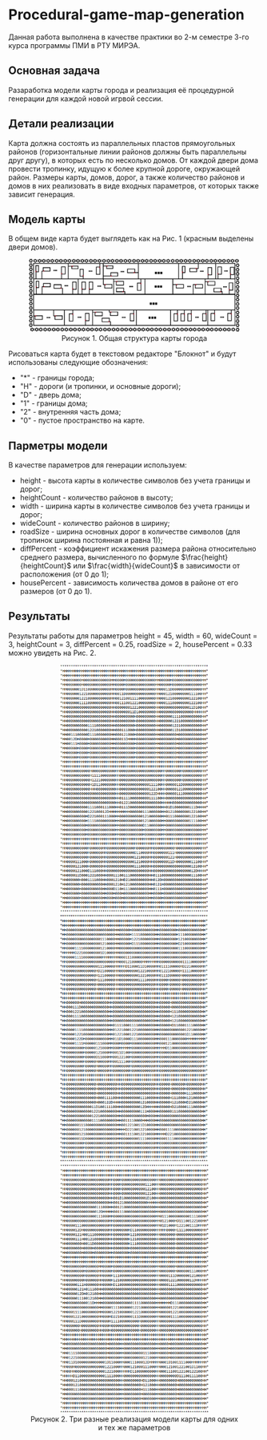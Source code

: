 # Procedural-game-map-generation #
Данная работа выполнена в качестве практики во 2-м семестре 3-го курса программы ПМИ в РТУ МИРЭА.

## Основная задача ##
Разаработка модели карты города и реализация её процедурной генерации для каждой новой игрвой сессии.

## Детали реализации ##
Карта должна состоять из параллельных пластов прямоугольных районов (горизонтальные линии районов должны быть параллельны друг другу), в которых есть по несколько домов. От каждой двери дома провести тропинку, идущую к более крупной дороге, окружающей район. Размеры карты, домов, дорог, а также количество районов и домов в них реализовать в виде входных параметров, от которых также зависит генерация.

## Модель карты ##
В общем виде карта будет выглядеть как на Рис. 1 (красным выделены двери домов).

<figure align="center">
  <img src = "images/General_structure_of_the_city_map.png" width = "500"/>
  <figcaption>Рисунок 1. Общая структура карты города </figcaption>
</figure>

Рисоваться карта будет в текстовом редакторе "Блокнот" и будут использованы следующие обозначения:
* "*" - границы города;
* "H" - дороги (и тропинки, и основные дороги);
* "D" - дверь дома;
* "1" - границы дома;
* "2" - внутренняя часть дома;
* "0" - пустое пространство на карте.

## Парметры модели ##

В качестве параметров для генерации используем:
* height - высота карты в количестве символов без учета границы и дорог;
* heightCount - количество районов в высоту;
* width - ширина карты в количестве символов без учета границы и дорог;
* wideCount - количество районов в ширину;
* roadSize - ширина основных дорог в количестве символов (для тропинок ширина постоянная и равна 1));
* diffPercent - коэффициент искажения размера района относительно среднего размера, вычисленного по формуле $\frac{height}{heightCount}$ или $\frac{width}{wideCount}$ в зависимости от расположения (от 0 до 1);
* housePercent - зависимость количества домов в районе от его размеров (от 0 до 1).

## Результаты ##

Результаты работы для параметров height = 45, width = 60, wideCount = 3, heightCount = 3, diffPercent = 0.25, roadSize = 2, housePercent = 0.33 можно увидеть на Рис. 2.

<figure align="center">
  <img src = "images/Example1.png" width = "300"/>
  <img src = "images/Example2.png" width = "300"/>
  <img src = "images/Example3.png" width = "300"/>
  <figcaption>Рисунок 2. Три разные реализация модели карты для одних и тех же параметров </figcaption>
</figure>